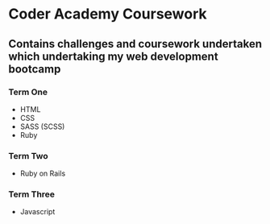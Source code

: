 # Coder Academy Coursework

## Contains challenges and coursework undertaken which undertaking my web development bootcamp

### **Term One**
* HTML
* CSS
* SASS (SCSS)
* Ruby

### **Term Two**
* Ruby on Rails

### **Term Three**
* Javascript
